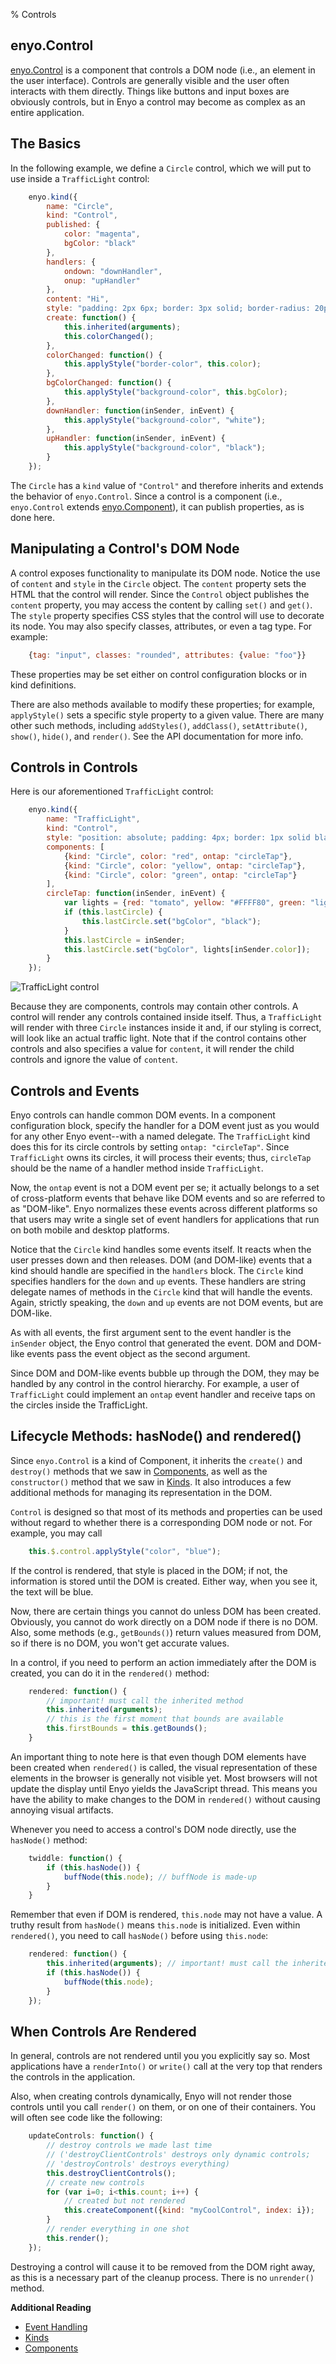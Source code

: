 % Controls

## enyo.Control

[enyo.Control]($api/#/kind/enyo.Control) is a component that controls a DOM node
(i.e., an element in the user interface).  Controls are generally visible and
the user often interacts with them directly.  Things like buttons and input
boxes are obviously controls, but in Enyo a control may become as complex as an
entire application.

## The Basics

In the following example, we define a `Circle` control, which we will put to use
inside a `TrafficLight` control:

```javascript
    enyo.kind({
        name: "Circle",
        kind: "Control",
        published: {
            color: "magenta",
            bgColor: "black"
        },
        handlers: {
            ondown: "downHandler",
            onup: "upHandler"
        },
        content: "Hi",
        style: "padding: 2px 6px; border: 3px solid; border-radius: 20px; cursor: pointer;",
        create: function() {
            this.inherited(arguments);
            this.colorChanged();
        },
        colorChanged: function() {
            this.applyStyle("border-color", this.color);
        },
        bgColorChanged: function() {
            this.applyStyle("background-color", this.bgColor);
        },
        downHandler: function(inSender, inEvent) {
            this.applyStyle("background-color", "white");
        },
        upHandler: function(inSender, inEvent) {
            this.applyStyle("background-color", "black");
        }
    });
```

The `Circle` has a `kind` value of `"Control"` and therefore inherits and
extends the behavior of `enyo.Control`.  Since a control is a component (i.e.,
`enyo.Control` extends [enyo.Component]($api/#/kind/enyo.Component)), it can
publish properties, as is done here.

## Manipulating a Control's DOM Node

A control exposes functionality to manipulate its DOM node.  Notice the use of
`content` and `style` in the `Circle` object.  The `content` property sets the
HTML that the control will render.  Since the `Control` object publishes the
`content` property, you may access the content by calling `set()` and `get()`.
The `style` property specifies CSS styles that the control will use to decorate
its node.  You may also specify classes, attributes, or even a tag type.  For
example:

```javascript
    {tag: "input", classes: "rounded", attributes: {value: "foo"}}
```

These properties may be set either on control configuration blocks or in kind
definitions.

There are also methods available to modify these properties; for example,
`applyStyle()` sets a specific style property to a given value.  There are many
other such methods, including `addStyles()`, `addClass()`, `setAttribute()`,
`show()`, `hide()`, and `render()`.  See the API documentation for more info.

## Controls in Controls

Here is our aforementioned `TrafficLight` control:

```javascript
    enyo.kind({
        name: "TrafficLight",
        kind: "Control",
        style: "position: absolute; padding: 4px; border: 1px solid black; background-color: silver;",
        components: [
            {kind: "Circle", color: "red", ontap: "circleTap"},
            {kind: "Circle", color: "yellow", ontap: "circleTap"},
            {kind: "Circle", color: "green", ontap: "circleTap"}
        ],
        circleTap: function(inSender, inEvent) {
            var lights = {red: "tomato", yellow: "#FFFF80", green: "lightgreen"};
            if (this.lastCircle) {
                this.lastCircle.set("bgColor", "black");
            }
            this.lastCircle = inSender;
            this.lastCircle.set("bgColor", lights[inSender.color]);
        }
    });
```

![_TrafficLight control_](../assets/traffic-light.png)

Because they are components, controls may contain other controls.  A control
will render any controls contained inside itself.  Thus, a `TrafficLight` will
render with three `Circle` instances inside it and, if our styling is correct,
will look like an actual traffic light.  Note that if the control contains other
controls and also specifies a value for `content`, it will render the child
controls and ignore the value of `content`.

## Controls and Events

Enyo controls can handle common DOM events.  In a component configuration block,
specify the handler for a DOM event just as you would for any other Enyo
event--with a named delegate.  The `TrafficLight` kind does this for its circle
controls by setting `ontap: "circleTap"`.  Since `TrafficLight` owns its
circles, it will process their events; thus, `circleTap` should be the name of a
handler method inside `TrafficLight`.

Now, the `ontap` event is not a DOM event per se; it actually belongs to a set
of cross-platform events that behave like DOM events and so are referred to as
"DOM-like".  Enyo normalizes these events across different platforms so that
users may write a single set of event handlers for applications that run on both
mobile and desktop platforms.

Notice that the `Circle` kind handles some events itself.  It reacts when the
user presses down and then releases.  DOM (and DOM-like) events that a kind
should handle are specified in the `handlers` block.  The `Circle` kind
specifies handlers for the `down` and `up` events.  These handlers are string
delegate names of methods in the `Circle` kind that will handle the events.
Again, strictly speaking, the `down` and `up` events are not DOM events, but are
DOM-like.

As with all events, the first argument sent to the event handler is the
`inSender` object, the Enyo control that generated the event.  DOM and DOM-like
events pass the event object as the second argument.

Since DOM and DOM-like events bubble up through the DOM, they may be handled by
any control in the control hierarchy.  For example, a user of `TrafficLight`
could implement an `ontap` event handler and receive taps on the circles inside
the TrafficLight. 

## Lifecycle Methods: hasNode() and rendered()

Since `enyo.Control` is a kind of Component, it inherits the `create()` and
`destroy()` methods that we saw in [Components](components.html), as well as the
`constructor()` method that we saw in [Kinds](kinds.html).  It also introduces a
few additional methods for managing its representation in the DOM. 

`Control` is designed so that most of its methods and properties can be used
without regard to whether there is a corresponding DOM node or not.  For
example, you may call

```javascript
    this.$.control.applyStyle("color", "blue");
```

If the control is rendered, that style is placed in the DOM; if not, the
information is stored until the DOM is created.  Either way, when you see it,
the text will be blue.

Now, there are certain things you cannot do unless DOM has been created.
Obviously, you cannot do work directly on a DOM node if there is no DOM.  Also,
some methods (e.g., `getBounds()`) return values measured from DOM, so if there
is no DOM, you won't get accurate values.

In a control, if you need to perform an action immediately after the DOM is
created, you can do it in the `rendered()` method:

```javascript
    rendered: function() {
        // important! must call the inherited method
        this.inherited(arguments);
        // this is the first moment that bounds are available
        this.firstBounds = this.getBounds();
    }
```

An important thing to note here is that even though DOM elements have been
created when `rendered()` is called, the visual representation of these elements
in the browser is generally not visible yet.  Most browsers will not update the
display until Enyo yields the JavaScript thread.  This means you have the
ability to make changes to the DOM in `rendered()` without causing annoying
visual artifacts.

Whenever you need to access a control's DOM node directly, use the `hasNode()`
method:

```javascript
    twiddle: function() {
        if (this.hasNode()) {
            buffNode(this.node); // buffNode is made-up
        }
    }
```

Remember that even if DOM is rendered, `this.node` may not have a value.  A
truthy result from `hasNode()` means `this.node` is initialized.  Even within
`rendered()`, you need to call `hasNode()` before using `this.node`:

```javascript
    rendered: function() {
        this.inherited(arguments); // important! must call the inherited method
        if (this.hasNode()) {
            buffNode(this.node);
        }
    });
```

## When Controls Are Rendered

In general, controls are not rendered until you you explicitly say so.  Most
applications have a `renderInto()` or `write()` call at the very top that
renders the controls in the application.

Also, when creating controls dynamically, Enyo will not render those controls
until you call `render()` on them, or on one of their containers.  You will
often see code like the following:

```javascript
    updateControls: function() {
        // destroy controls we made last time 
        // ('destroyClientControls' destroys only dynamic controls;
        // 'destroyControls' destroys everything)
        this.destroyClientControls(); 
        // create new controls
        for (var i=0; i<this.count; i++) {
            // created but not rendered
            this.createComponent({kind: "myCoolControl", index: i});
        }
        // render everything in one shot
        this.render();
    });
```

Destroying a control will cause it to be removed from the DOM right away, as
this is a necessary part of the cleanup process.  There is no `unrender()`
method.

**Additional Reading**

* [Event Handling](event-handling.html)
* [Kinds](kinds.html)
* [Components](components.html)
